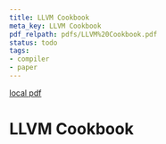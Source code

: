 ```yaml
---
title: LLVM Cookbook
meta_key: LLVM Cookbook
pdf_relpath: pdfs/LLVM%20Cookbook.pdf
status: todo
tags:
- compiler
- paper
---
```


[local pdf](../../../pdfs/LLVM%20Cookbook.pdf)

# LLVM Cookbook
